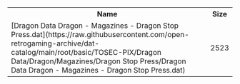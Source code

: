 <table>
<tr><th>Name</th><th>Size</th></tr>
<tr><td>
[Dragon Data Dragon - Magazines - Dragon Stop Press.dat](https://raw.githubusercontent.com/open-retrogaming-archive/dat-catalog/main/root/basic/TOSEC-PIX/Dragon Data/Dragon/Magazines/Dragon Stop Press/Dragon Data Dragon - Magazines - Dragon Stop Press.dat)
</td><td>2523</td></tr>
</table>
